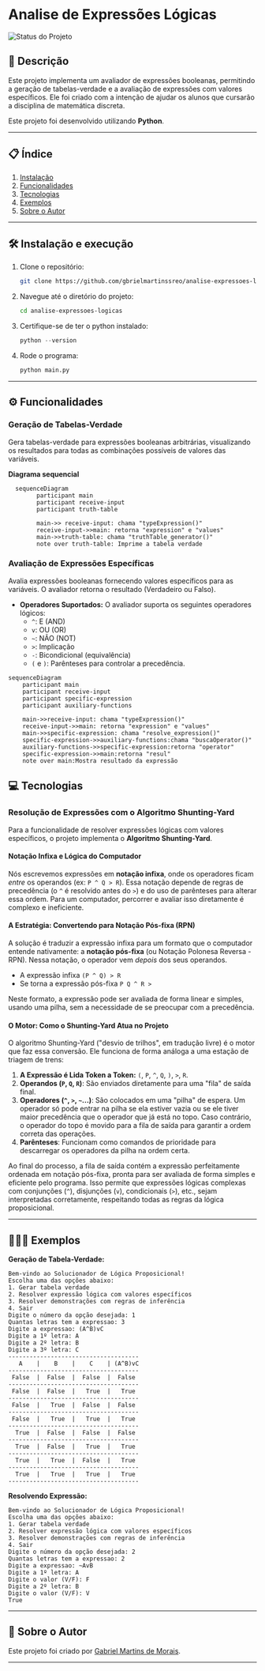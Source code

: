 # Analise de Expressões Lógicas
![Status do Projeto](https://img.shields.io/badge/Status-Andamento-orange)

## 📖 Descrição
Este projeto implementa um avaliador de expressões booleanas, permitindo a geração de tabelas-verdade e a avaliação de expressões com valores específicos. Ele foi criado com a intenção de ajudar os alunos que cursarão a disciplina de matemática discreta.

Este projeto foi desenvolvido utilizando **Python**.

---

## 📋 Índice
1. [Instalação](#-instalação)
2. [Funcionalidades](#-funcionalidades)
3. [Tecnologias](#-tecnologias)
4. [Exemplos](#-exemplos)
5. [Sobre o Autor](#-sobre-o-autor)

---

## 🛠 Instalação e execução

1. Clone o repositório:
    ```bash
    git clone https://github.com/gbrielmartinssreo/analise-expressoes-logicas.git
    ```
2. Navegue até o diretório do projeto:
    ```bash
    cd analise-expressoes-logicas
    ```
3. Certifique-se de ter o python instalado:
    ```python
    python --version
    ```

4. Rode o programa:
	```python
    python main.py
	```


---

## ⚙️ Funcionalidades

### Geração de Tabelas-Verdade
 Gera tabelas-verdade para expressões booleanas arbitrárias, visualizando os resultados para todas as combinações possíveis de valores das variáveis.
 
 **Diagrama sequencial**
```mermaid
  sequenceDiagram
        participant main
        participant receive-input
        participant truth-table

        main->> receive-input: chama "typeExpression()"
        receive-input->>main: retorna "expression" e "values"
        main->>truth-table: chama "truthTable_generator()"
        note over truth-table: Imprime a tabela verdade

```


### Avaliação de Expressões Específicas

Avalia expressões booleanas fornecendo valores específicos para as variáveis.  O avaliador retorna o resultado (Verdadeiro ou Falso).

* **Operadores Suportados:**  O avaliador suporta os seguintes operadores lógicos:
    * `^`: E (AND)
    * `v`: OU (OR)
    * `~`: NÃO (NOT)
    * `>`: Implicação
    * `-`: Bicondicional (equivalência)
    * `(` e `)`: Parênteses para controlar a precedência.
  
```mermaid
sequenceDiagram
    participant main
    participant receive-input
    participant specific-expression
    participant auxiliary-functions

    main->>receive-input: chama "typeExpression()"
    receive-input->>main: retorna "expression" e "values"
    main->>specific-expression: chama "resolve_expression()"
    specific-expression->>auxiliary-functions:chama "buscaOperator()"
    auxiliary-functions->>specific-expression:retorna "operator"
    specific-expression->>main:retorna "resul"
    note over main:Mostra resultado da expressão
```


## 💻 Tecnologias
### Resolução de Expressões com o Algoritmo Shunting-Yard

Para a funcionalidade de resolver expressões lógicas com valores específicos, o projeto implementa o **Algoritmo Shunting-Yard**.

#### Notação Infixa e Lógica do Computador

Nós escrevemos expressões em **notação infixa**, onde os operadores ficam *entre* os operandos (ex: `P ^ Q > R`). Essa notação depende de regras de precedência (o `^` é resolvido antes do `>`) e do uso de parênteses para alterar essa ordem. Para um computador, percorrer e avaliar isso diretamente é complexo e ineficiente.

#### A Estratégia: Convertendo para Notação Pós-fixa (RPN)

A solução é traduzir a expressão infixa para um formato que o computador entende nativamente: a **notação pós-fixa** (ou Notação Polonesa Reversa - RPN). Nessa notação, o operador vem *depois* dos seus operandos.

-   A expressão infixa `(P ^ Q) > R`
-   Se torna a expressão pós-fixa `P Q ^ R >`

Neste formato, a expressão pode ser avaliada de forma linear e simples, usando uma pilha, sem a necessidade de se preocupar com a precedência.

#### O Motor: Como o Shunting-Yard Atua no Projeto

O algoritmo Shunting-Yard ("desvio de trilhos", em tradução livre) é o motor que faz essa conversão. Ele funciona de forma análoga a uma estação de triagem de trens:

1.  **A Expressão é Lida Token a Token:** `(`, `P`, `^`, `Q`, `)`, `>`, `R`.
2.  **Operandos (`P`, `Q`, `R`)**: São enviados diretamente para uma "fila" de saída final.
3.  **Operadores (`^`, `>`, `~`...)**: São colocados em uma "pilha" de espera. Um operador só pode entrar na pilha se ela estiver vazia ou se ele tiver maior precedência que o operador que já está no topo. Caso contrário, o operador do topo é movido para a fila de saída para garantir a ordem correta das operações.
4.  **Parênteses**: Funcionam como comandos de prioridade para descarregar os operadores da pilha na ordem certa.

Ao final do processo, a fila de saída contém a expressão perfeitamente ordenada em notação pós-fixa, pronta para ser avaliada de forma simples e eficiente pelo programa. Isso permite que expressões lógicas complexas com conjunções (`^`), disjunções (`v`), condicionais (`>`), etc., sejam interpretadas corretamente, respeitando todas as regras da lógica proposicional.

---
## 👨🏻‍⚖️ Exemplos

**Geração de Tabela-Verdade:**
```
Bem-vindo ao Solucionador de Lógica Proposicional!
Escolha uma das opções abaixo:
1. Gerar tabela verdade
2. Resolver expressão lógica com valores específicos
3. Resolver demonstrações com regras de inferência
4. Sair
Digite o número da opção desejada: 1
Quantas letras tem a expressao: 3
Digite a expressao: (A^B)vC
Digite a 1º letra: A
Digite a 2º letra: B
Digite a 3º letra: C
-------------------------------------
   A    |    B    |    C    | (A^B)vC
-------------------------------------
 False  |  False  |  False  |  False 
-------------------------------------
 False  |  False  |   True  |   True 
-------------------------------------
 False  |   True  |  False  |  False 
-------------------------------------
 False  |   True  |   True  |   True 
-------------------------------------
  True  |  False  |  False  |  False 
-------------------------------------
  True  |  False  |   True  |   True 
-------------------------------------
  True  |   True  |  False  |   True 
-------------------------------------
  True  |   True  |   True  |   True 
-------------------------------------

```    

**Resolvendo Expressão:**
```
Bem-vindo ao Solucionador de Lógica Proposicional!
Escolha uma das opções abaixo:
1. Gerar tabela verdade
2. Resolver expressão lógica com valores específicos
3. Resolver demonstrações com regras de inferência
4. Sair
Digite o número da opção desejada: 2
Quantas letras tem a expressao: 2
Digite a expressao: ~AvB
Digite a 1º letra: A
Digite o valor (V/F): F
Digite a 2º letra: B
Digite o valor (V/F): V
True

```

---

## 👤 Sobre o Autor

Este projeto foi criado por [Gabriel Martins de Morais](https://github.com/gbrielmartinssreo).

---
